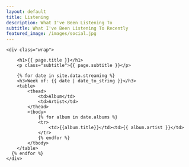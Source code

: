 ```yaml
---
layout: default
title: Listening
description: What I've Been Listening To
subtitle: What I've Been Listening To Recently
featured_image: /images/social.jpg
---
```

<section class="single">

	<div class="wrap">

		<h1>{{ page.title }}</h1>
		<p class="subtitle">{{ page.subtitle }}</p>

		{% for date in site.data.streaming %}
		<h3>Week of: {{ date | date_to_string }}</h3>
		<table>
			<thead>
				<td>Album</td>
				<td>Artist</td>
			</thead>
			<tbody>
				{% for album in date.albums %}
				<tr>
					<td>{{album.title}}</td><td>{{ album.artist }}</td>
				</tr>			
				{% endfor %}
			</tbody>
		</table>
	  {% endfor %}
	</div>

</section>